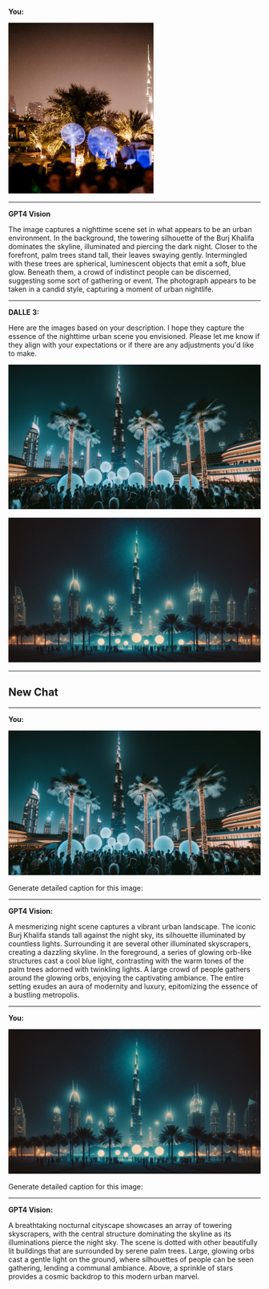 **You:**

![1162177109679153252](/1162177109679153252-dalle3-0.jpg)

------------------

**GPT4 Vision**

The image captures a nighttime scene set in what appears to be an urban environment. In the background, the towering silhouette of the Burj Khalifa dominates the skyline, illuminated and piercing the dark night. Closer to the forefront, palm trees stand tall, their leaves swaying gently. Intermingled with these trees are spherical, luminescent objects that emit a soft, blue glow. Beneath them, a crowd of indistinct people can be discerned, suggesting some sort of gathering or event. The photograph appears to be taken in a candid style, capturing a moment of urban nightlife.

------------------

**DALLE 3:**

Here are the images based on your description. I hope they capture the essence of the nighttime urban scene you envisioned. Please let me know if they align with your expectations or if there are any adjustments you'd like to make.


![1162177109679153252](/1162177109679153252-dalle3-1.png)

![1162177109679153252](/1162177109679153252-dalle3-2.png)

------------------

## New Chat

------------------

**You:**

![1162177109679153252](/1162177109679153252-dalle3-1.png)

Generate detailed caption for this image:

------------------

**GPT4 Vision:**

A mesmerizing night scene captures a vibrant urban landscape. The iconic Burj Khalifa stands tall against the night sky, its silhouette illuminated by countless lights. Surrounding it are several other illuminated skyscrapers, creating a dazzling skyline. In the foreground, a series of glowing orb-like structures cast a cool blue light, contrasting with the warm tones of the palm trees adorned with twinkling lights. A large crowd of people gathers around the glowing orbs, enjoying the captivating ambiance. The entire setting exudes an aura of modernity and luxury, epitomizing the essence of a bustling metropolis.

------------------

**You:**

![1162177109679153252](/1162177109679153252-dalle3-2.png)

Generate detailed caption for this image:

------------------

**GPT4 Vision:**

A breathtaking nocturnal cityscape showcases an array of towering skyscrapers, with the central structure dominating the skyline as its illuminations pierce the night sky. The scene is dotted with other beautifully lit buildings that are surrounded by serene palm trees. Large, glowing orbs cast a gentle light on the ground, where silhouettes of people can be seen gathering, lending a communal ambiance. Above, a sprinkle of stars provides a cosmic backdrop to this modern urban marvel.
